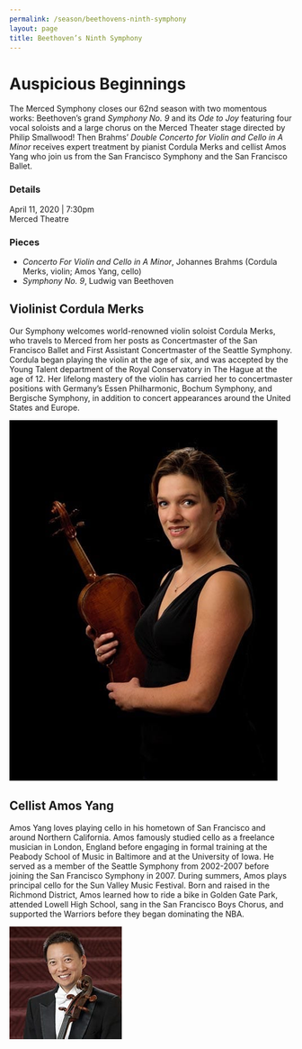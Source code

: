 ```yaml
---
permalink: /season/beethovens-ninth-symphony
layout: page
title: Beethoven’s Ninth Symphony
---
```


# Auspicious Beginnings

The Merced Symphony closes our 62nd season with two momentous works: Beethoven’s grand *Symphony No. 9* and its *Ode to Joy* featuring four vocal soloists and a large chorus on the Merced Theater stage directed by Philip Smallwood!  Then Brahms’ *Double Concerto for Violin and Cello in A Minor* receives expert treatment by pianist Cordula Merks and cellist Amos Yang who join us from the San Francisco Symphony and the San Francisco Ballet.

### Details
April 11, 2020 | 7:30pm<br />
Merced Theatre

### Pieces
-	*Concerto For Violin and Cello in A Minor*, Johannes Brahms (Cordula Merks, violin; Amos Yang, cello)
-	*Symphony No. 9*, Ludwig van Beethoven

## Violinist Cordula Merks

Our Symphony welcomes world-renowned violin soloist Cordula Merks, who travels to Merced from her posts as Concertmaster of the San Francisco Ballet and First Assistant Concertmaster of the Seattle Symphony.  Cordula began playing the violin at the age of six, and was accepted by the Young Talent department of the Royal Conservatory in The Hague at the age of 12.  Her lifelong mastery of the violin has carried her to concertmaster positions with Germany’s Essen Philharmonic, Bochum Symphony, and Bergische Symphony, in addition to concert appearances around the United States and Europe.

![Photograph of Cordula Merks](/assets/images/cordula-merks.jpg)

## Cellist Amos Yang

Amos Yang loves playing cello in his hometown of San Francisco and around Northern California.  Amos famously studied cello as a freelance musician in London, England before engaging in formal training at the Peabody School of Music in Baltimore and at the University of Iowa.  He served as a member of the Seattle Symphony from 2002-2007 before joining the San Francisco Symphony in 2007.  During summers, Amos plays principal cello for the Sun Valley Music Festival.  Born and raised in the Richmond District, Amos learned how to ride a bike in Golden Gate Park, attended Lowell High School, sang in the San Francisco Boys Chorus, and supported the Warriors before they began dominating the NBA.

![Photograph of Amos Yang](/assets/images/amos-yang.jpg)

